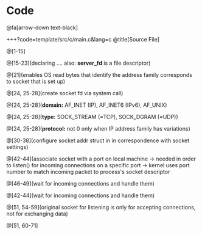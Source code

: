 # Code

@fa[arrow-down text-black]

+++?code=template/src/c/main.c&lang=c
@title[Source File]

@[1-15]

@[15-23](declaring .... also: **server_fd** is a file descriptor)

@[21](enables OS read bytes that identify the address family corresponds to socket that is set up)

@[24, 25-28](create socket fd via system call)

@[24, 25-28](**domain:** AF_INET (IP), AF_INET6 (IPv6), AF_UNIX)

@[24, 25-28](**type:** SOCK_STREAM (=TCP), SOCK_DGRAM (=UDP))

@[24, 25-28](**protocol:** not 0 only when IP address family has variations)

@[30-38](configure socket addr struct in in correspondence with socket settings)

@[42-44](associate socket with a port on local machine -> needed in order to listen() for incoming connections on a specific port -> kernel uses port number to match incoming packet to process's socket descriptor

@[46-49](wait for incoming connections and handle them)

@[42-44](wait for incoming connections and handle them)

@[51, 54-59](original socket for listening is only for accepting connections, not for exchanging data)

@[51, 60-71]





